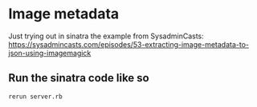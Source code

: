 # Image metadata

Just trying out in sinatra the example from SysadminCasts: https://sysadmincasts.com/episodes/53-extracting-image-metadata-to-json-using-imagemagick

## Run the sinatra code like so

`rerun server.rb`

